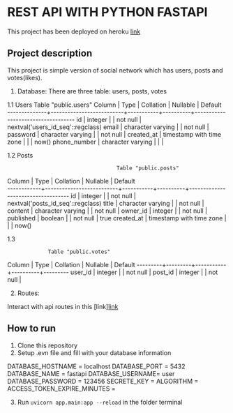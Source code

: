 # REST API WITH PYTHON FASTAPI

This project has been deployed on heroku
[link](https://api-with-fastapi.herokuapp.com/docs)

## Project description

This project is simple version of social network which has users, posts and votes(likes).

1.  Database: There are three table: users, posts, votes

1.1 Users
                                        Table "public.users"
    Column    |           Type           | Collation | Nullable |              Default              
--------------+--------------------------+-----------+----------+-----------------------------------
 id           | integer                  |           | not null | nextval('users_id_seq'::regclass)
 email        | character varying        |           | not null | 
 password     | character varying        |           | not null | 
 created_at   | timestamp with time zone |           |          | now()
 phone_number | character varying        |           |          | 

1.2 Posts

                                       Table "public.posts"
   Column   |           Type           | Collation | Nullable |              Default              
------------+--------------------------+-----------+----------+-----------------------------------
 id         | integer                  |           | not null | nextval('posts_id_seq'::regclass)
 title      | character varying        |           | not null | 
 content    | character varying        |           | not null | 
 owner_id   | integer                  |           | not null | 
 published  | boolean                  |           | not null | true
 created_at | timestamp with time zone |           |          | now()

1.3

                 Table "public.votes"
 Column  |  Type   | Collation | Nullable | Default 
---------+---------+-----------+----------+---------
 user_id | integer |           | not null | 
 post_id | integer |           | not null | 


2. Routes:

Interact with api routes in this [link][link](https://api-with-fastapi.herokuapp.com/docs)

## How to run

1. Clone this repository
2. Setup .evn file and fill with your database information

DATABASE_HOSTNAME = localhost
DATABASE_PORT = 5432
DATABASE_NAME = fastapi
DATABASE_USERNAME= user
DATABASE_PASSWORD = 123456
SECRETE_KEY = 
ALGORITHM = 
ACCESS_TOKEN_EXPIRE_MINUTES = 

3. Run `uvicorn app.main:app --reload` in the folder terminal
